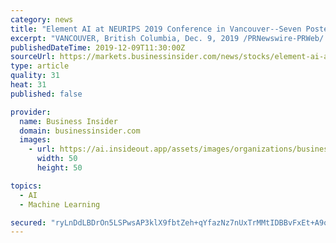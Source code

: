 ```yaml
---
category: news
title: "Element AI at NEURIPS 2019 Conference in Vancouver--Seven Posted Papers, Three Workshops and Panel Sessions"
excerpt: "VANCOUVER, British Columbia, Dec. 9, 2019 /PRNewswire-PRWeb/ -- Element AI, a global developer of artificial intelligence-powered (AI) software services and products that help organizations operationalize AI, today announced its participation and sponsorship at the 2019 Neural Information ... diverse international network of academic fellows ..."
publishedDateTime: 2019-12-09T11:30:00Z
sourceUrl: https://markets.businessinsider.com/news/stocks/element-ai-at-neurips-2019-conference-in-vancouver-seven-posted-papers-three-workshops-and-panel-sessions-1028747141
type: article
quality: 31
heat: 31
published: false

provider:
  name: Business Insider
  domain: businessinsider.com
  images:
    - url: https://ai.insideout.app/assets/images/organizations/businessinsider.com-50x50.jpg
      width: 50
      height: 50

topics:
  - AI
  - Machine Learning

secured: "ryLnDdLBDrOn5LSPwsAP3klX9fbtZeh+qYfazNz7nUxTrMMtIDBBvFxEt+A9oNdWHcgPmkhrDOq90uF+NcBvmvRgNb1iSXZt3m6Vb0CvrKJ45xQx/rzHW98yo2fyVIeDoNweUQwA/+JDtMe6dANpVsc1cK0zVrnt1nP7CVXVHS/7bP17GUTsvTi+VLA8zpOJaDF6Y28Tf75jWhFXTwHUOwnwvOQ8LIQCwFQ9fW+LknUAgDVIkCOfsPefa7IzEEYaMfZUGywrgMJTCd61XuC/lQ==;0RTLffEajy+T+b6fFIiSYA=="
---
```


